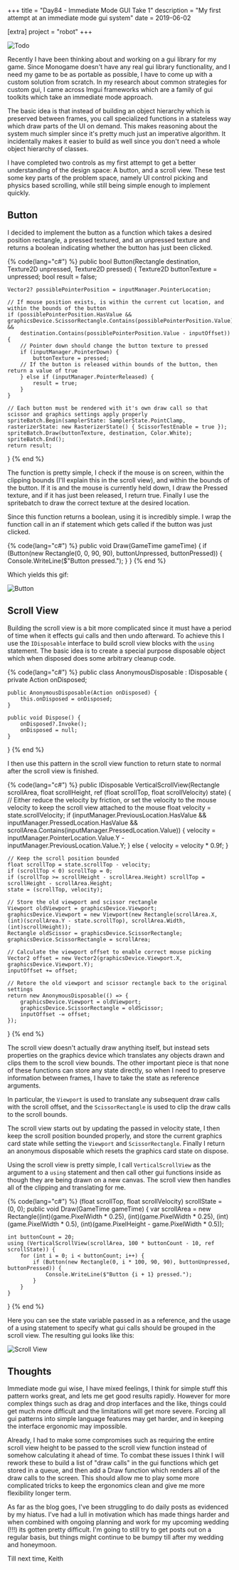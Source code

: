 +++
title = "Day84 - Immediate Mode GUI Take 1"
description = "My first attempt at an immediate mode gui system"
date = 2019-06-02

[extra]
project = "robot"
+++

![Todo](./todo.svg)

Recently I have been thinking about and working on a gui library for my game.
Since Monogame doesn't have any real gui library functionality, and I need my
game to be as portable as possible, I have to come up with a custom solution
from scratch. In my research about common strategies for custom gui, I came
across Imgui frameworks which are a family of gui toolkits which take an
immediate mode approach.

The basic idea is that instead of building an object hierarchy which is
preserved between frames, you call specialized functions in a stateless way
which draw parts of the UI on demand. This makes reasoning about the system much
simpler since it's pretty much just an imperative algorithm. It incidentally
makes it easier to build as well since you don't need a whole object hierarchy
of classes.

I have completed two controls as my first attempt to get a better understanding
of the design space: A button, and a scroll view. These test some key parts of
the problem space, namely UI control picking and physics based scrolling, while
still being simple enough to implement quickly.

## Button

I decided to implement the button as a function which takes a desired position
rectangle, a pressed textured, and an unpressed texture and returns a boolean
indicating whether the button has just been clicked.

{% code(lang="c#") %}
public bool Button(Rectangle destination, Texture2D unpressed, Texture2D pressed) {
    Texture2D buttonTexture = unpressed;
    bool result = false;

    Vector2? possiblePointerPosition = inputManager.PointerLocation;

    // If mouse position exists, is within the current cut location, and within the bounds of the button
    if (possiblePointerPosition.HasValue && graphicsDevice.ScissorRectangle.Contains(possiblePointerPosition.Value) && 
        destination.Contains(possiblePointerPosition.Value - inputOffset))  {
        // Pointer down should change the button texture to pressed
        if (inputManager.PointerDown) {
            buttonTexture = pressed;
        // If the button is released within bounds of the button, then return a value of true
        } else if (inputManager.PointerReleased) {
            result = true;
        }
    }

    // Each button must be rendered with it's own draw call so that scissor and graphics settings apply properly
    spriteBatch.Begin(samplerState: SamplerState.PointClamp, rasterizerState: new RasterizerState() { ScissorTestEnable = true });
    spriteBatch.Draw(buttonTexture, destination, Color.White);
    spriteBatch.End();
    return result;
}
{% end %}

The function is pretty simple, I check if the mouse is on screen, within the
clipping bounds (I'll explain this in the scroll view), and within the bounds of
the button. If it is and the mouse is currently held down, I draw the Pressed
texture, and if it has just been released, I return true. Finally I use the
spritebatch to draw the correct texture at the desired location.

Since this function returns a boolean, using it is incredibly simple. I wrap the
function call in an if statement which gets called if the button was just
clicked.

{% code(lang="c#") %}
public void Draw(GameTime gameTime) {
    if (Button(new Rectangle(0, 0, 90, 90), buttonUnpressed, buttonPressed)) {
        Console.WriteLine($"Button pressed.");
    }
}
{% end %}

Which yields this gif:

![Button](Button.gif)

## Scroll View

Building the scroll view is a bit more complicated since it must have a period
of time when it effects gui calls and then undo afterward. To achieve this I use
the `IDisposable` interface to build scroll view blocks with the `using`
statement. The basic idea is to create a special purpose disposable object which
when disposed does some arbitrary cleanup code.

{% code(lang="c#") %}
public class AnonymousDisposable : IDisposable {
    private Action onDisposed;

    public AnonymousDisposable(Action onDisposed) {
        this.onDisposed = onDisposed;
    }

    public void Dispose() {
        onDisposed?.Invoke();
        onDisposed = null;
    }
}
{% end %}

I then use this pattern in the scroll view function to return state to normal
after the scroll view is finished.

{% code(lang="c#") %}
public IDisposable VerticalScrollView(Rectangle scrollArea, float scrollHeight, ref (float scrollTop, float scrollVelocity) state) {
    // Either reduce the velocity by friction, or set the velocity to the mouse velocity to keep the scroll view attached to the mouse
    float velocity = state.scrollVelocity;
    if (inputManager.PreviousLocation.HasValue && inputManager.PressedLocation.HasValue && scrollArea.Contains(inputManager.PressedLocation.Value)) {
        velocity = inputManager.PointerLocation.Value.Y - inputManager.PreviousLocation.Value.Y;
    } else {
        velocity = velocity * 0.9f;
    }

    // Keep the scroll position bounded
    float scrollTop = state.scrollTop - velocity;
    if (scrollTop < 0) scrollTop = 0;
    if (scrollTop >= scrollHeight - scrollArea.Height) scrollTop = scrollHeight - scrollArea.Height;
    state = (scrollTop, velocity);

    // Store the old viewport and scissor rectangle
    Viewport oldViewport = graphicsDevice.Viewport;
    graphicsDevice.Viewport = new Viewport(new Rectangle(scrollArea.X, (int)(scrollArea.Y - state.scrollTop), scrollArea.Width, (int)scrollHeight));
    Rectangle oldScissor = graphicsDevice.ScissorRectangle;
    graphicsDevice.ScissorRectangle = scrollArea;

    // Calculate the viewport offset to enable correct mouse picking
    Vector2 offset = new Vector2(graphicsDevice.Viewport.X, graphicsDevice.Viewport.Y);
    inputOffset += offset;

    // Retore the old viewport and scissor rectangle back to the original settings
    return new AnonymousDisposable(() => {
        graphicsDevice.Viewport = oldViewport;
        graphicsDevice.ScissorRectangle = oldScissor;
        inputOffset -= offset;
    });
}
{% end %}

The scroll view doesn't actually draw anything itself, but instead sets
properties on the graphics device which translates any objects drawn and clips
them to the scroll view bounds. The other important piece is that none of these
functions can store any state directly, so when I need to preserve information
between frames, I have to take the state as reference arguments.

In particular, the `Viewport` is used to translate any subsequent draw calls
with the scroll offset, and the `ScissorRectangle` is used to clip the draw
calls to the scroll bounds.

The scroll view starts out by updating the passed in velocity state, I then keep
the scroll position bounded properly, and store the current graphics card state
while setting the `Viewport` and `ScissorRectangle`. Finally I return an anonymous
disposable which resets the graphics card state on dispose.

Using the scroll view is pretty simple, I call `VerticalScrollView` as the
argument to a `using` statement and then call other gui functions inside as
though they are being drawn on a new canvas. The scroll view then handles all of
the clipping and translating for me.

{% code(lang="c#") %}
(float scrollTop, float scrollVelocity) scrollState = (0, 0);
public void Draw(GameTime gameTime) {
    var scrollArea = new Rectangle((int)(game.PixelWidth * 0.25), (int)(game.PixelWidth * 0.25), (int)(game.PixelWidth * 0.5), (int)(game.PixelHeight - game.PixelWidth * 0.5));

    int buttonCount = 20;
    using (VerticalScrollView(scrollArea, 100 * buttonCount - 10, ref scrollState)) {
        for (int i = 0; i < buttonCount; i++) {
            if (Button(new Rectangle(0, i * 100, 90, 90), buttonUnpressed, buttonPressed)) {
                Console.WriteLine($"Button {i + 1} pressed.");
            }
        }
    }
}
{% end %}

Here you can see the state variable passed in as a reference, and the usage of a
using statement to specify what gui calls should be grouped in the scroll view.
The resulting gui looks like this:

![Scroll View](ScrollView.gif)

## Thoughts

Immediate mode gui wise, I have mixed feelings, I think for simple stuff this
pattern works great, and lets me get good results rapidly. However for more
complex things such as drag and drop interfaces and the like, things could get
much more difficult and the limitations will get more severe. Forcing all gui
patterns into simple language features may get harder, and in keeping the
interface ergonomic may impossible.

Already, I had to make some compromises such as requiring the entire scroll view
height to be passed to the scroll view function instead of somehow calculating
it ahead of time. To combat these issues I think I will rework these to build a
list of "draw calls" in the gui functions which get stored in a queue, and then
add a Draw function which renders all of the draw calls to the screen. This
should allow me to play some more complicated tricks to keep the ergonomics
clean and give me more flexibility longer term.

As far as the blog goes, I've been struggling to do daily posts as evidenced by
my hiatus. I've had a lull in motivation which has made things harder and when
combined with ongoing planning and work for my upcoming wedding (!!!) its gotten
pretty difficult. I'm going to still try to get posts out on a regular basis,
but things might continue to be bumpy till after my wedding and honeymoon.

Till next time,
Keith
